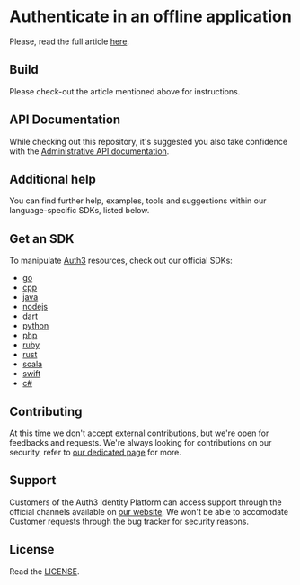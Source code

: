 # Authenticate in an offline application

Please, read the full article [here](https://docs.auth3.dev/products/identity-platform/authenticate-users-in-an-uncapable-client-implicit?utm_source=github&utm_medium=sdk&utm_campaign=integration-examples-uncapable-client-implicit).

## Build

Please check-out the article mentioned above for instructions. 

## API Documentation

While checking out this repository, it's suggested you also take confidence with the [Administrative API documentation](https://docs.auth3.dev/apis/identity-platform/administrative?utm_source=github&utm_medium=sdk&utm_campaign=integration-examples-uncapable-client-implicit).

## Additional help

You can find further help, examples, tools and suggestions within our language-specific SDKs, listed below.

## Get an SDK

To manipulate [Auth3](https://auth3.dev/?utm_source=github&utm_medium=sdk&utm_campaign=integration-examples-uncapable-client-implicit) resources, check out our official SDKs:

  * [go](https://github.com/auth3-dev/go-sdk)
  * [cpp](https://github.com/auth3-dev/cpp-sdk)
  * [java](https://github.com/auth3-dev/java-sdk)
  * [nodejs](https://github.com/auth3-dev/nodejs-sdk)
  * [dart](https://github.com/auth3-dev/dart-sdk)
  * [python](https://github.com/auth3-dev/python-sdk)
  * [php](https://github.com/auth3-dev/php-sdk)
  * [ruby](https://github.com/auth3-dev/ruby-sdk)
  * [rust](https://github.com/auth3-dev/rust-sdk)
  * [scala](https://github.com/auth3-dev/scala-sdk)
  * [swift](https://github.com/auth3-dev/swift-sdk)
  * [c#](https://github.com/auth3-dev/csharp-sdk)

## Contributing

At this time we don't accept external contributions, but we're open for feedbacks and requests. We're always looking for contributions on our security, refer to [our dedicated page](https://auth3.dev/bounty-program?utm_source=github&utm_medium=sdk&utm_campaign=integration-examples-uncapable-client-implicit) for more.

## Support

Customers of the Auth3 Identity Platform can access support through the official channels available on [our website](https://auth3.dev/?utm_source=github&utm_medium=sdk&utm_campaign=integration-examples-uncapable-client-implicit). We won't be able to accomodate Customer requests through the bug tracker for security reasons. 

## License

Read the [LICENSE](https://github.com/auth3-dev/code-samples/blob/main/LICENSE).
